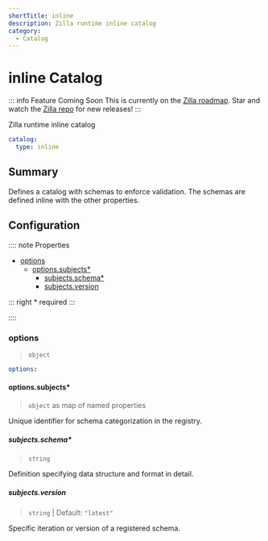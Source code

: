 ```yaml
---
shortTitle: inline
description: Zilla runtime inline catalog
category:
  - Catalog
---
```


# inline Catalog

::: info Feature Coming Soon <HopeIcon icon="fas fa-circle-right"/>
This is currently on the [Zilla roadmap](https://github.com/orgs/aklivity/projects/4). Star and watch the [Zilla repo](https://github.com/aklivity/zilla/releases) for new releases!
:::

Zilla runtime inline catalog

```yaml {2}
catalog:
  type: inline
```

## Summary

Defines a catalog with schemas to enforce validation. The schemas are defined inline with the other properties.

## Configuration

:::: note Properties

- [options](#options)
  - [options.subjects\*](#options-subjects)
    - [subjects.schema\*](#subjects-schema)
    - [subjects.version](#subjects-version)

::: right
\* required
:::

::::

### options

> `object`

```yaml
options:
```

#### options.subjects\*

> `object` as map of named properties

Unique identifier for schema categorization in the registry.

##### subjects.schema\*

> `string`

Definition specifying data structure and format in detail.

##### subjects.version

> `string` | Default: `"latest"`

Specific iteration or version of a registered schema.
